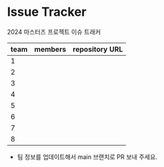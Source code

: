 # Issue Tracker

2024 마스터즈 프로젝트 이슈 트래커

| team | members | repository URL |
| ---- | ------- | -------------- |
| 1    |         |                |
| 2    |         |                |
| 3    |         |                |
| 4    |         |                |
| 5    |         |                |
| 6    |         |                |
| 7    |         |                |
| 8    |         |                |

- 팀 정보를 업데이트해서 main 브랜치로 PR 보내 주세요.

